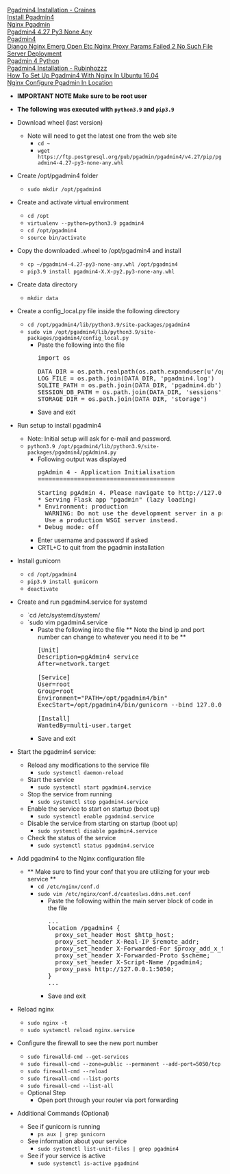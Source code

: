 [Pgadmin4 Installation - Craines](https://gist.github.com/craines/ba6fe9ba416df841d8e5ac5da6128ea7)<br />
[Install Pgadmin4](https://gist.github.com/rubinhozzz/368176fec80edcf449a76e15164ff728)<br />
[Nginx Pgadmin](https://github.com/rbernardes/nginx-pgadmin)<br />
[Pgadmin4 4.27 Py3 None Any](https://ftp.postgresql.org/pub/pgadmin/pgadmin4/v4.27/pip/pgadmin4-4.27-py3-none-any.whl)<br />
[Pgadmin4](https://ftp.postgresql.org/pub/pgadmin/pgadmin4/)<br />
[Django Nginx Emerg Open Etc Nginx Proxy Params Failed 2 No Such File](https://stackoverflow.com/questions/42589781/django-nginx-emerg-open-etc-nginx-proxy-params-failed-2-no-such-file)<br />
[Server Deployment](https://www.pgadmin.org/docs/pgadmin4/latest/server_deployment.html)<br />
[Pgadmin 4 Python](https://www.pgadmin.org/download/pgadmin-4-python/)<br />
[Pgadmin4 Installation - Rubinhozzz](https://gist.github.com/rubinhozzz/9217e8b0dc834874a301cd0435e70691)<br />
[How To Set Up Pgadmin4 With Nginx In Ubuntu 16.04](https://askubuntu.com/questions/939881/how-to-set-up-pgadmin4-with-nginx-in-ubuntu-16-04)<br />
[Nginx Configure Pgadmin In Location](https://stackoverflow.com/questions/45958416/nginx-configure-pgadmin-in-location)

* **IMPORTANT NOTE Make sure to be root user**
* **The following was executed with `python3.9` and `pip3.9`**

* Download wheel (last version)
  * Note will need to get the latest one from the web site
    * `cd ~`
    * `wget https://ftp.postgresql.org/pub/pgadmin/pgadmin4/v4.27/pip/pgadmin4-4.27-py3-none-any.whl`
* Create /opt/pgadmin4 folder
  * `sudo mkdir /opt/pgadmin4`
* Create and activate virtual environment
  * `cd /opt`
  * `virtualenv --python=python3.9 pgadmin4`
  * `cd /opt/pgadmin4`
  * `source bin/activate`
* Copy the downloaded .wheel to /opt/pgadmin4 and install
  * `cp ~/pgadmin4-4.27-py3-none-any.whl /opt/pgadmin4`
  * `pip3.9 install pgadmin4-X.X-py2.py3-none-any.whl`
* Create data directory
  * `mkdir data`
* Create a config_local.py file inside the following directory
  * `cd /opt/pgadmin4/lib/python3.9/site-packages/pgadmin4`
  * `sudo vim /opt/pgadmin4/lib/python3.9/site-packages/pgadmin4/config_local.py`
    * Paste the following into the file
      <pre>
      import os

      DATA_DIR = os.path.realpath(os.path.expanduser(u'/opt/pgadmin4/data/'))
      LOG_FILE = os.path.join(DATA_DIR, 'pgadmin4.log')
      SQLITE_PATH = os.path.join(DATA_DIR, 'pgadmin4.db')
      SESSION_DB_PATH = os.path.join(DATA_DIR, 'sessions')
      STORAGE_DIR = os.path.join(DATA_DIR, 'storage')
      </pre>
    * Save and exit
* Run setup to install pgadmin4
  * Note: Initial setup will ask for e-mail and password.
  * `python3.9 /opt/pgadmin4/lib/python3.9/site-packages/pgadmin4/pgAdmin4.py`
    * Following output was displayed
      <pre>
      pgAdmin 4 - Application Initialisation
      ======================================

      Starting pgAdmin 4. Please navigate to http://127.0.0.1:5050 in your browser.
      * Serving Flask app "pgadmin" (lazy loading)
      * Environment: production
        WARNING: Do not use the development server in a production environment.
        Use a production WSGI server instead.
      * Debug mode: off
      </pre>
    * Enter username and password if asked
    * CRTL+C to quit from the pgadmin installation
* Install gunicorn
  * `cd /opt/pgadmin4`
  * `pip3.9 install gunicorn`
  * `deactivate`
* Create and run pgadmin4.service for systemd
  * `cd /etc/systemd/system/
  * `sudo vim pgadmin4.service
    * Paste the following into the file
      ** Note the bind ip and port number can change to whatever you need it to be **
      <pre>
      [Unit]
      Description=pgAdmin4 service
      After=network.target

      [Service]
      User=root
      Group=root
      Environment="PATH=/opt/pgadmin4/bin"
      ExecStart=/opt/pgadmin4/bin/gunicorn --bind 127.0.0.1:5050 --workers=1 --threads=25 --chdir /opt/pgadmin4/lib/python3.9/site-packages/pgadmin4 pgAdmin4:app

      [Install]
      WantedBy=multi-user.target
      </pre>
    * Save and exit
* Start the pgadmin4 service:
  * Reload any modifications to the service file
    * `sudo systemctl daemon-reload`
  * Start the service
    * `sudo systemctl start pgadmin4.service`
  * Stop the service from running
    * `sudo systemctl stop pgadmin4.service`
  * Enable the service to start on startup (boot up)
    * `sudo systemctl enable pgadmin4.service`
  * Disable the service from starting on startup (boot up)
    * `sudo systemctl disable pgadmin4.service`
  * Check the status of the service
    * `sudo systemctl status pgadmin4.service`
* Add pgadmin4 to the Nginx configuration file
  * ** Make sure to find your conf that you are utilizing for your web service **
    * `cd /etc/nginx/conf.d`
    * `sudo vim /etc/nginx/conf.d/cuateslws.ddns.net.conf`
      * Paste the following within the main server block of code in the file
        <pre>
        ...
        location /pgadmin4 {
          proxy_set_header Host $http_host;
          proxy_set_header X-Real-IP $remote_addr;
          proxy_set_header X-Forwarded-For $proxy_add_x_forwarded_for;
          proxy_set_header X-Forwarded-Proto $scheme;
          proxy_set_header X-Script-Name /pgadmin4;
          proxy_pass http://127.0.0.1:5050;
        }
        ...
        </pre>
      * Save and exit
* Reload nginx
  * `sudo nginx -t`
  * `sudo systemctl reload nginx.service`
* Configure the firewall to see the new port number
  * `sudo firewalld-cmd --get-services`
  * `sudo firewall-cmd --zone=public --permanent --add-port=5050/tcp`
  * `sudo firewall-cmd --reload`
  * `sudo firewall-cmd --list-ports`
  * `sudo firewall-cmd --list-all`
  * Optional Step
    * Open port through your router via port forwarding
* Additional Commands (Optional)
  * See if gunicorn is running
    * `ps aux | grep gunicorn`
  * See information about your service
    * `sudo systemctl list-unit-files | grep pgadmin4`
  * See if your service is active
    * `sudo systemctl is-active pgadmin4`
